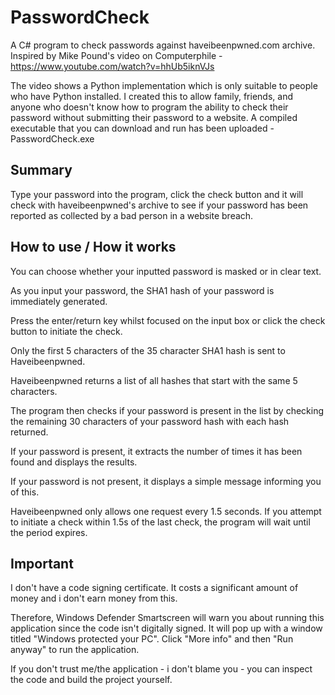 # PasswordCheck
A C# program to check passwords against haveibeenpwned.com archive.  
Inspired by Mike Pound's video on Computerphile - https://www.youtube.com/watch?v=hhUb5iknVJs

The video shows a Python implementation which is only suitable to people who have Python installed.  I created this to allow family, friends, and anyone who doesn't know how to program the ability to check their password without submitting their password to a website. A compiled executable that you can download and run has been uploaded - PasswordCheck.exe

## Summary

Type your password into the program, click the check button and it will check with haveibeenpwned's archive to see if your password has been reported as collected by a bad person in a website breach.

## How to use / How it works

You can choose whether your inputted password is masked or in clear text.

As you input your password, the SHA1 hash of your password is immediately generated.

Press the enter/return key whilst focused on the input box or click the check button to initiate the check.

Only the first 5 characters of the 35 character SHA1 hash is sent to Haveibeenpwned.

Haveibeenpwned returns a list of all hashes that start with the same 5 characters.

The program then checks if your password is present in the list by checking the remaining 30 characters of your password hash with each hash returned.

If your password is present, it extracts the number of times it has been found and displays the results.

If your password is not present, it displays a simple message informing you of this.


Haveibeenpwned only allows one request every 1.5 seconds.  If you attempt to initiate a check within 1.5s of the last check, the program will wait until the period expires.

## Important

I don't have a code signing certificate. It costs a significant amount of money and i don't earn money from this.

Therefore, Windows Defender Smartscreen will warn you about running this application since the code isn't digitally signed. It will pop up with a window titled "Windows protected your PC". Click "More info" and then "Run anyway" to run the application.

If you don't trust me/the application - i don't blame you - you can inspect the code and build the project yourself.


